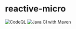 # reactive-micro
[![CodeQL](https://github.com/ecyamak/reactive-micro/actions/workflows/codeql.yml/badge.svg)](https://github.com/ecyamak/reactive-micro/actions/workflows/codeql.yml)
[![Java CI with Maven](https://github.com/ecyamak/reactive-micro/actions/workflows/maven.yml/badge.svg)](https://github.com/ecyamak/reactive-micro/actions/workflows/maven.yml)
